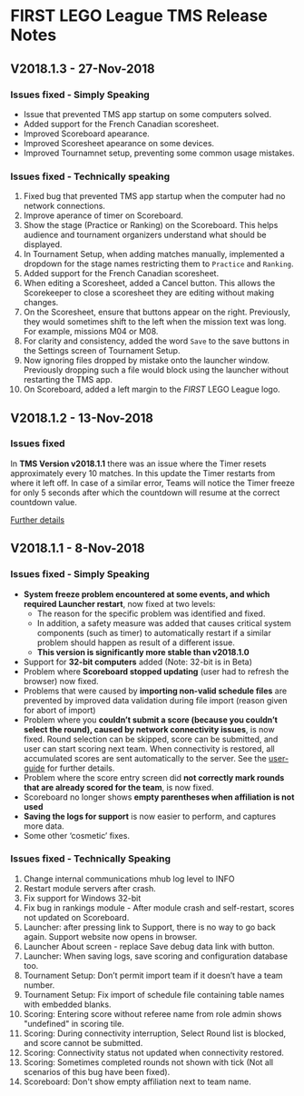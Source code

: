 # FIRST LEGO League TMS Release Notes

## V2018.1.3 - 27-Nov-2018

### Issues fixed - Simply Speaking
- Issue that prevented TMS app startup on some computers solved.
- Added support for the French Canadian scoresheet.
- Improved Scoreboard apearance.
- Improved Scoresheet apearance on some devices.
- Improved Tournamnet setup, preventing some common usage mistakes.

### Issues fixed - Technically speaking

1. Fixed bug that prevented TMS app startup when the computer had no network connections.
1. Improve aperance of timer on Scoreboard.
1. Show the stage (Practice or Ranking) on the Scoreboard. This helps audience and tournament organizers understand what should be displayed.
1. In Tournament Setup, when adding matches manually, implemented a dropdown for the stage names restricting them to `Practice` and `Ranking`.
1. Added support for the French Canadian scoresheet.
1. When editing a Scoresheet, added a Cancel button. This allows the Scorekeeper to close a scoresheet they are editing without making changes.
1. On the Scoresheet, ensure that buttons appear on the right. Previously, they would sometimes shift to the left when the mission text was long. For example, missions M04 or M08.
1. For clarity and consistency, added the word `Save` to the save buttons in the Settings screen of Tournament Setup.
1. Now ignoring files dropped by mistake onto the launcher window. Previously dropping such a file would block using the launcher without restarting the TMS app.
1. On Scoreboard, added a left margin to the _FIRST_ LEGO League logo.

## V2018.1.2 - 13-Nov-2018

### Issues fixed

In **TMS Version v2018.1.1** there was an issue where the Timer resets approximately every 10 matches. In this update the Timer restarts from where it left off. In case of a similar error, Teams will notice the Timer freeze for only 5 seconds after which the countdown will resume at the correct countdown value.

[Further details](http://www.fll-tools.com/general/workaround-for-timer-reset/)

## V2018.1.1 - 8-Nov-2018

### Issues fixed - Simply Speaking

- **System freeze problem encountered at some events, and which required Launcher restart**, now fixed at two levels:
  - The reason for the specific problem was identified and fixed.
  - In addition, a safety measure was added that causes critical system components (such as timer) to automatically restart if a similar problem should happen as result of a different issue.
  - **This version is significantly more stable than v2018.1.0**
- Support for **32-bit computers** added (Note: 32-bit is in Beta)
- Problem where **Scoreboard stopped updating** (user had to refresh the browser) now fixed.
- Problems that were caused by **importing non-valid schedule files** are prevented by improved data validation during file import (reason given for abort of import)
- Problem where you **couldn’t submit a score (because you couldn’t select the round), caused by network connectivity issues**, is now fixed. Round selection can be skipped, score can be submitted, and user can start scoring next team. When connectivity is restored, all accumulated scores are sent automatically to the server. See the [user-guide](https://github.com/FirstLegoLeague/Launcher/blob/user-guide/docs/userguide.md#bad-scores) for further details.
- Problem where the score entry screen did **not correctly mark rounds that are already scored for the team**, is now fixed.
- Scoreboard no longer shows **empty parentheses when affiliation is not used**
- **Saving the logs for support** is now easier to perform, and captures more data.
- Some other ‘cosmetic’ fixes.

### Issues fixed - Technically Speaking

1. Change internal communications mhub log level to INFO
1. Restart module servers after crash.
1. Fix support for Windows 32-bit
1. Fix bug in rankings module - After module crash and self-restart, scores not updated on Scoreboard.
1. Launcher: after pressing link to Support, there is no way to go back again. Support website now opens in browser.
1. Launcher About screen - replace Save debug data link with button.
1. Launcher: When saving logs, save scoring and configuration database too.
1. Tournament Setup: Don’t permit import team if it doesn’t have a team number.
1. Tournament Setup: Fix import of schedule file containing table names with embedded blanks.
1. Scoring: Entering score without referee name from role admin shows "undefined" in scoring tile.
1. Scoring: During connectivity interruption, Select Round list is blocked, and score cannot be submitted.
1. Scoring: Connectivity status not updated when connectivity restored.
1. Scoring: Sometimes completed rounds not shown with tick (Not all scenarios of this bug have been fixed).
1. Scoreboard: Don't show empty affiliation next to team name.
